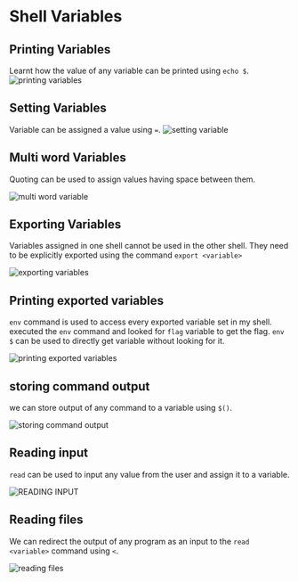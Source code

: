 # Shell Variables
## Printing Variables
Learnt how the value of any variable can be printed using ``echo $``.
![printing variables](https://github.com/user-attachments/assets/6b50e9bf-d910-4ce2-bb85-39e4e9e00079)



## Setting Variables
Variable can be assigned a value using ``=``.
![setting variable](https://github.com/user-attachments/assets/f07d633a-77ed-494f-a576-fcb1ea6dc2ec)



## Multi word Variables
Quoting can be used to assign values having space between them.

![multi word variable](https://github.com/user-attachments/assets/6d5996d1-4220-4bb2-956f-a158c56da351)

## Exporting Variables
Variables assigned in one shell cannot be used in the other shell. They need  to be explicitly exported using the command ``export <variable>``

![exporting variables](https://github.com/user-attachments/assets/27ec6a1a-83b7-4a71-b789-69132821e08a)

## Printing exported variables

`env` command is used to access every exported variable set in my shell. 
executed the `env` command and looked for `flag` variable to get the flag. 
`env $` can be used to directly get variable without looking for it. 

![printing exported variables](https://github.com/user-attachments/assets/d7a63e63-2910-49e2-8472-83988c3a6a79)


## storing command output 
we can store output of any command to a variable using ``$()``.

![storing command output](https://github.com/user-attachments/assets/c0b378fa-7e09-437b-bb94-8d66d8e18c50)






## Reading input
``read`` can be used to input any value from the user and assign it to a variable.

![READING INPUT](https://github.com/user-attachments/assets/17d5029d-0473-4e94-b422-62668a2f6281)


## Reading files
We can redirect the output of any program as an input to the ``read <variable>`` command using ``<``.

![reading files](https://github.com/user-attachments/assets/e399021b-95a2-4880-97c6-0197e0429e5a)




